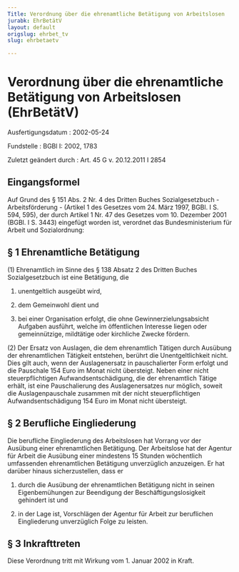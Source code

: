 ```yaml
---
Title: Verordnung über die ehrenamtliche Betätigung von Arbeitslosen
jurabk: EhrBetätV
layout: default
origslug: ehrbet_tv
slug: ehrbetaetv

---
```


# Verordnung über die ehrenamtliche Betätigung von Arbeitslosen (EhrBetätV)

Ausfertigungsdatum
:   2002-05-24

Fundstelle
:   BGBl I: 2002, 1783

Zuletzt geändert durch
:   Art. 45 G v. 20.12.2011 I 2854


## Eingangsformel

Auf Grund des § 151 Abs. 2 Nr. 4 des Dritten Buches Sozialgesetzbuch -
Arbeitsförderung - (Artikel 1 des Gesetzes vom 24. März 1997, BGBl. I
S. 594, 595), der durch Artikel 1 Nr. 47 des Gesetzes vom 10. Dezember
2001 (BGBl. I S. 3443) eingefügt worden ist, verordnet das
Bundesministerium für Arbeit und Sozialordnung:


## § 1 Ehrenamtliche Betätigung

(1) Ehrenamtlich im Sinne des § 138 Absatz 2 des Dritten Buches
Sozialgesetzbuch ist eine Betätigung, die

1.  unentgeltlich ausgeübt wird,


2.  dem Gemeinwohl dient und


3.  bei einer Organisation erfolgt, die ohne Gewinnerzielungsabsicht
    Aufgaben ausführt, welche im öffentlichen Interesse liegen oder
    gemeinnützige, mildtätige oder kirchliche Zwecke fördern.




(2) Der Ersatz von Auslagen, die dem ehrenamtlich Tätigen durch
Ausübung der ehrenamtlichen Tätigkeit entstehen, berührt die
Unentgeltlichkeit nicht. Dies gilt auch, wenn der Auslagenersatz in
pauschalierter Form erfolgt und die Pauschale 154 Euro im Monat nicht
übersteigt. Neben einer nicht steuerpflichtigen Aufwandsentschädigung,
die der ehrenamtlich Tätige erhält, ist eine Pauschalierung des
Auslagenersatzes nur möglich, soweit die Auslagenpauschale zusammen
mit der nicht steuerpflichtigen Aufwandsentschädigung 154 Euro im
Monat nicht übersteigt.


## § 2 Berufliche Eingliederung

Die berufliche Eingliederung des Arbeitslosen hat Vorrang vor der
Ausübung einer ehrenamtlichen Betätigung. Der Arbeitslose hat der
Agentur für Arbeit die Ausübung einer mindestens 15 Stunden
wöchentlich umfassenden ehrenamtlichen Betätigung unverzüglich
anzuzeigen. Er hat darüber hinaus sicherzustellen, dass er

1.  durch die Ausübung der ehrenamtlichen Betätigung nicht in seinen
    Eigenbemühungen zur Beendigung der Beschäftigungslosigkeit gehindert
    ist und


2.  in der Lage ist, Vorschlägen der Agentur für Arbeit zur beruflichen
    Eingliederung unverzüglich Folge zu leisten.





## § 3 Inkrafttreten

Diese Verordnung tritt mit Wirkung vom 1. Januar 2002 in Kraft.

